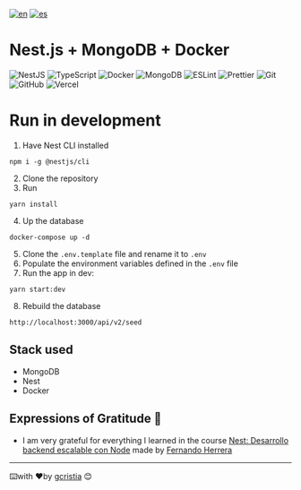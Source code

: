 [![en](https://img.shields.io/badge/lang-en-red.svg)](https://github.com/gcristia/nestjs-mongodb-docker/blob/main/README.md)
[![es](https://img.shields.io/badge/lang-es-yellow.svg)](https://github.com/gcristia/nestjs-mongodb-docker/blob/main/README.es.md)

# Nest.js + MongoDB + Docker

![NestJS](https://img.shields.io/badge/nestjs-%23E0234E.svg?style=for-the-badge&logo=nestjs&logoColor=white)
![TypeScript](https://img.shields.io/badge/typescript-%23007ACC.svg?style=for-the-badge&logo=typescript&logoColor=white)
![Docker](https://img.shields.io/badge/docker-%230db7ed.svg?style=for-the-badge&logo=docker&logoColor=white)
![MongoDB](https://img.shields.io/badge/MongoDB-%234ea94b.svg?style=for-the-badge&logo=mongodb&logoColor=white)
![ESLint](https://img.shields.io/badge/eslint-3A33D1?style=for-the-badge&logo=eslint&logoColor=white)
![Prettier](https://img.shields.io/badge/prettier-1A2C34?style=for-the-badge&logo=prettier&logoColor=F7BA3E)
![Git](https://img.shields.io/badge/git-%23F05033.svg?style=for-the-badge&logo=git&logoColor=white)
![GitHub](https://img.shields.io/badge/github-%23121011.svg?style=for-the-badge&logo=github&logoColor=white)
![Vercel](https://img.shields.io/badge/vercel-%23000000.svg?style=for-the-badge&logo=vercel&logoColor=white)
# Run in development

1. Have Nest CLI installed

```
npm i -g @nestjs/cli
```
2. Clone the repository
3. Run

```
yarn install
```

4. Up the database

```
docker-compose up -d
```

5. Clone the ```.env.template``` file and rename it to ```.env```
6. Populate the environment variables defined in the ```.env``` file
7. Run the app in dev:

```
yarn start:dev
```

8. Rebuild the database

```
http://localhost:3000/api/v2/seed
```

## Stack used

* MongoDB
* Nest
* Docker

## Expressions of Gratitude 🎁
* I am very grateful for everything I learned in the course [Nest: Desarrollo backend escalable con Node](https://www.udemy.com/course/nest-framework/) made by [Fernando Herrera](https://fernando-herrera.com/)
---
⌨️with ❤️by [gcristia](https://github.com/gcristia) 😊 